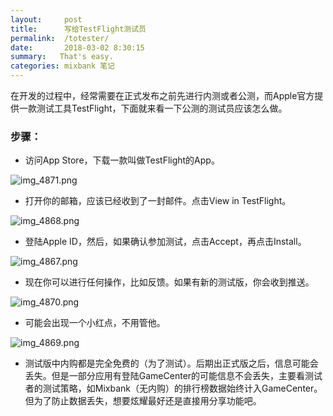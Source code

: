 ```yaml
---
layout:     post
title:      写给TestFlight测试员
permalink:  /totester/
date:       2018-03-02 8:30:15
summary:   That's easy.
categories: mixbank 笔记
---
```


在开发的过程中，经常需要在正式发布之前先进行内测或者公测，而Apple官方提供一款测试工具TestFlight，下面就来看一下公测的测试员应该怎么做。

### 步骤：

- 访问App Store，下载一款叫做TestFlight的App。

![img_4871.png](https://i.loli.net/2018/03/02/5a989c6283b5c.png)

- 打开你的邮箱，应该已经收到了一封邮件。点击View in TestFlight。

![img_4868.png](https://i.loli.net/2018/03/02/5a989a987e52e.png)

- 登陆Apple ID，然后，如果确认参加测试，点击Accept，再点击Install。

![img_4867.png](https://i.loli.net/2018/03/02/5a989a97a4618.png)

- 现在你可以进行任何操作，比如反馈。如果有新的测试版，你会收到推送。

![img_4870.png](https://i.loli.net/2018/03/02/5a989a97ac0e1.png)

- 可能会出现一个小红点，不用管他。

![img_4869.png](https://i.loli.net/2018/03/02/5a989aa20c962.png)

- 测试版中内购都是完全免费的（为了测试）。后期出正式版之后，信息可能会丢失。但是一部分应用有登陆GameCenter的可能信息不会丢失，主要看测试者的测试策略，如Mixbank（无内购）的排行榜数据始终计入GameCenter。但为了防止数据丢失，想要炫耀最好还是直接用分享功能吧。